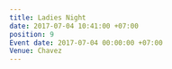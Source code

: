 ```yaml
---
title: Ladies Night
date: 2017-07-04 10:41:00 +07:00
position: 9
Event date: 2017-07-04 00:00:00 +07:00
Venue: Chavez
---
```


